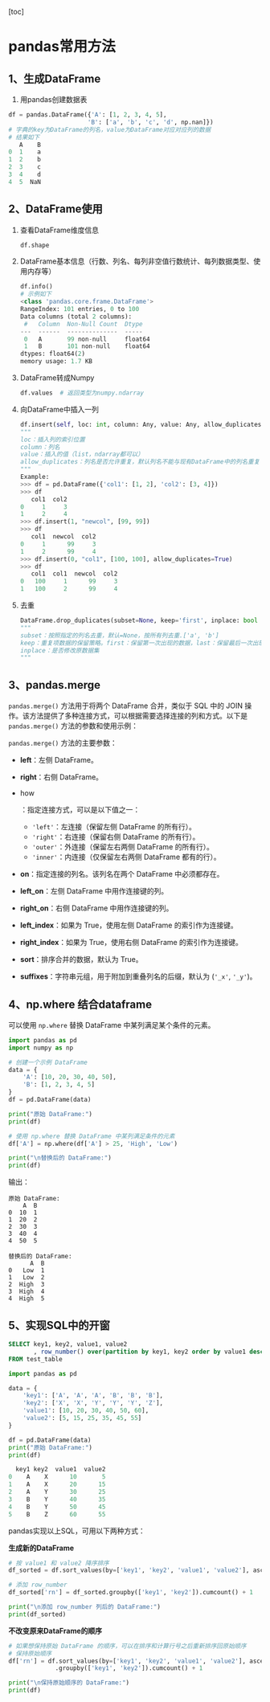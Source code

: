 [toc]

# pandas常用方法

## 1、生成DataFrame

1. 用pandas创建数据表

```python
df = pandas.DataFrame({'A': [1, 2, 3, 4, 5],
                      'B': ['a', 'b', 'c', 'd', np.nan]})
# 字典的key为DataFrame的列名，value为DataFrame对应对应列的数据
# 结果如下
   A    B
0  1    a
1  2    b
2  3    c
3  4    d
4  5  NaN
```



## 2、DataFrame使用

1. 查看DataFrame维度信息

   ```python
   df.shape
   ```

2. DataFrame基本信息（行数、列名、每列非空值行数统计、每列数据类型、使用内存等）

   ```python
   df.info()
   # 示例如下
   <class 'pandas.core.frame.DataFrame'>
   RangeIndex: 101 entries, 0 to 100
   Data columns (total 2 columns):
    #   Column  Non-Null Count  Dtype  
   ---  ------  --------------  -----  
    0   A       99 non-null     float64
    1   B       101 non-null    float64
   dtypes: float64(2)
   memory usage: 1.7 KB
   ```

3. DataFrame转成Numpy

   ```python
   df.values  # 返回类型为numpy.ndarray
   ```

4. 向DataFrame中插入一列

   ```python
   df.insert(self, loc: int, column: Any, value: Any, allow_duplicates: boolean = False) -> None
   """
   loc：插入列的索引位置
   column：列名
   value：插入的值（list，ndarray都可以）
   allow_duplicates：列名是否允许重复，默认列名不能与现有DataFrame中的列名重复
   """
   Example:
   >>> df = pd.DataFrame({'col1': [1, 2], 'col2': [3, 4]})
   >>> df
      col1  col2
   0     1     3
   1     2     4
   >>> df.insert(1, "newcol", [99, 99])
   >>> df
      col1  newcol  col2
   0     1      99     3
   1     2      99     4
   >>> df.insert(0, "col1", [100, 100], allow_duplicates=True)
   >>> df
      col1  col1  newcol  col2
   0   100     1      99     3
   1   100     2      99     4
   
   ```

5. 去重

   ```python
   DataFrame.drop_duplicates(subset=None, keep='first', inplace: bool = False, ignore_index: bool = False) -> Any
   """
   subset：按照指定的列名去重，默认=None，按所有列去重.['a', 'b']
   keep：重复项数据的保留策略。first：保留第一次出现的数据，last：保留最后一次出现的数据，False：重复的所有数据都不保留
   inplace：是否修改原数据集
   """
   ```

   



## 3、pandas.merge

`pandas.merge()` 方法用于将两个 DataFrame 合并，类似于 SQL 中的 JOIN 操作。该方法提供了多种连接方式，可以根据需要选择连接的列和方式。以下是 `pandas.merge()` 方法的参数和使用示例：

`pandas.merge()` 方法的主要参数：

- **left**：左侧 DataFrame。

- **right**：右侧 DataFrame。

- how

  ：指定连接方式，可以是以下值之一：

  - `'left'`：左连接（保留左侧 DataFrame 的所有行）。
  - `'right'`：右连接（保留右侧 DataFrame 的所有行）。
  - `'outer'`：外连接（保留左右两侧 DataFrame 的所有行）。
  - `'inner'`：内连接（仅保留左右两侧 DataFrame 都有的行）。

- **on**：指定连接的列名。该列名在两个 DataFrame 中必须都存在。

- **left_on**：左侧 DataFrame 中用作连接键的列。

- **right_on**：右侧 DataFrame 中用作连接键的列。

- **left_index**：如果为 True，使用左侧 DataFrame 的索引作为连接键。

- **right_index**：如果为 True，使用右侧 DataFrame 的索引作为连接键。

- **sort**：排序合并的数据，默认为 True。

- **suffixes**：字符串元组，用于附加到重叠列名的后缀，默认为 (`'_x'`, `'_y'`)。

## 4、np.where 结合dataframe

可以使用 `np.where` 替换 DataFrame 中某列满足某个条件的元素。

```python
import pandas as pd
import numpy as np

# 创建一个示例 DataFrame
data = {
    'A': [10, 20, 30, 40, 50],
    'B': [1, 2, 3, 4, 5]
}
df = pd.DataFrame(data)

print("原始 DataFrame:")
print(df)

# 使用 np.where 替换 DataFrame 中某列满足条件的元素
df['A'] = np.where(df['A'] > 25, 'High', 'Low')

print("\n替换后的 DataFrame:")
print(df)

```

输出：

```
原始 DataFrame:
    A  B
0  10  1
1  20  2
2  30  3
3  40  4
4  50  5

替换后的 DataFrame:
      A  B
0   Low  1
1   Low  2
2  High  3
3  High  4
4  High  5

```



## 5、实现SQL中的开窗

```sql
SELECT key1, key2, value1, value2
       , row_number() over(partition by key1, key2 order by value1 desc, value2 desc) as rn
FROM test_table
```



```python
import pandas as pd

data = {
    'key1': ['A', 'A', 'A', 'B', 'B', 'B'],
    'key2': ['X', 'X', 'Y', 'Y', 'Y', 'Z'],
    'value1': [10, 20, 30, 40, 50, 60],
    'value2': [5, 15, 25, 35, 45, 55]
}

df = pd.DataFrame(data)
print("原始 DataFrame:")
print(df)

  key1 key2  value1  value2
0    A    X      10       5
1    A    X      20      15
2    A    Y      30      25
3    B    Y      40      35
4    B    Y      50      45
5    B    Z      60      55

```



pandas实现以上SQL，可用以下两种方式：

**生成新的DataFrame**

```python
# 按 value1 和 value2 降序排序
df_sorted = df.sort_values(by=['key1', 'key2', 'value1', 'value2'], ascending=[True, True, False, False])

# 添加 row_number
df_sorted['rn'] = df_sorted.groupby(['key1', 'key2']).cumcount() + 1

print("\n添加 row_number 列后的 DataFrame:")
print(df_sorted)

```

**不改变原来DataFrame的顺序**

```python
# 如果想保持原始 DataFrame 的顺序，可以在排序和计算行号之后重新排序回原始顺序
# 保持原始顺序
df['rn'] = df.sort_values(by=['key1', 'key2', 'value1', 'value2'], ascending=[True, True, False, False]) \
             .groupby(['key1', 'key2']).cumcount() + 1

print("\n保持原始顺序的 DataFrame:")
print(df)

```

